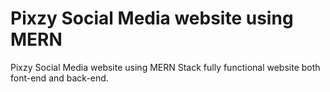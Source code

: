# Pixzy Social Media website using MERN


Pixzy Social Media website using MERN Stack fully functional website both font-end and back-end.